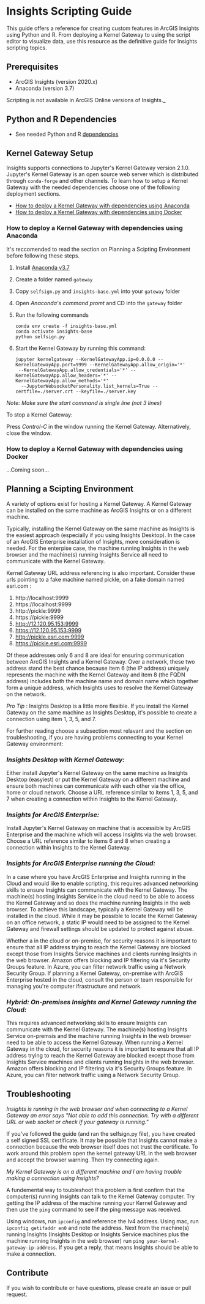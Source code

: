 # Insights Scripting Guide

This guide offers a reference for creating custom features in ArcGIS Insights using Python and R.  From deploying a Kernel Gateway to using the script editor to visualize data, use this resource as the definitive guide for Insights scripting topics.
 

## Prerequisites

* ArcGIS Insights (version 2020.x)
* Anaconda (version 3.7)

Scripting is not available in ArcGIS Online versions of Insights._ 

## Python and R Dependencies

* See needed Python and R [dependencies](gateway/insights-base.yml) 


## Kernel Gateway Setup 

Insights supports connections to Jupyter's Kernel Gateway version 2.1.0.  Jupyter's Kernel Gateway is an open source web server which is distributed through ```conda-forge``` and other channels. To learn how to setup a Kernel Gateway with the needed dependencies choose one of the following deployment sections. 

* [How to deploy a Kernel Gateway with dependencies using Anaconda](#How-to-deploy-a-Kernel-Gateway-with-dependencies-using-Anaconda)
* [How to deploy a Kernel Gateway with dependencies using Docker](#How-to-deploy-a-Kernel-Gateway-with-dependencies-using-Docker)
   

### How to deploy a Kernel Gateway with dependencies using Anaconda

It's reccomended to read the section on Planning a Scipting Environment before following these steps.

1) Install [Anaconda v3.7](https://www.anaconda.com/distribution/#download-section)
2) Create a folder named ```gateway```
3) Copy ```selfsign.py``` and ```insights-base.yml``` into your ```gateway``` folder
4) Open _Anaconda's command promt_ and CD into the ```gateway``` folder
5) Run the following commands

    ```
    conda env create -f insights-base.yml
    conda activate insights-base
    python selfsign.py
    ```

6) Start the Kernel Gateway by running this command:

    ```
    jupyter kernelgateway --KernelGatewayApp.ip=0.0.0.0 --KernelGatewayApp.port=9999 --KernelGatewayApp.allow_origin='*'
     --KernelGatewayApp.allow_credentials='*' --KernelGatewayApp.allow_headers='*' --KernelGatewayApp.allow_methods='*'
      --JupyterWebsocketPersonality.list_kernels=True --certfile=./server.crt --keyfile=./server.key
    ```
_Note: Make sure the start command is single line (not 3 lines)_

To stop a Kernel Gateway:

Press _Control-C_ in the window running the Kernel Gateway. Alternatively, close the window.


### How to deploy a Kernel Gateway with dependencies using Docker

...Coming soon...


## Planning a Scipting Environment

A variety of options exist for hosting a Kernel Gateway.  A Kernel Gateway can be installed on the same machine as ArcGIS Insights or on a different machine.  

Typically, installing the Kernel Gateway on the same machine as Insights is the easiest approach (especially if you using Insights Desktop).  In the case of an ArcGIS Enterprise installation of Insights, more consideration is needed.  For the enterpise case, the machine running Insights in the web browser and the machine(s) running Insights Service all need to communicate with the Kernel Gateway.

Kernel Gateway URL address referencing is also important.   Consider these urls pointing to a fake machine named pickle, on a fake domain named esri.com  :

1) http://localhost:9999
2) https://localhost:9999
3) http://pickle:9999
4) https://pickle:9999
5) http://12.120.95.153:9999 
6) https://12.120.95.153:9999
7) http://pickle.esri.com:9999
8) https://pickle.esri.com:9999

Of these addresses only 6 and 8 are ideal for ensuring communication between ArcGIS Insights and a Kernel Gateway. Over a network, these two address stand the best chance because item 6 (the IP address) uniquely represents the machine with the Kernel Gateway and item 8 (the FQDN address) includes both the machine name and domain name which together form a unique address, which Insights uses to resolve the Kernel Gateway on the network.

_Pro Tip_ : Insights Desktop is a little more flexible.  If you install the Kernel Gateway on the same machine as Insights Desktop, it's possible to create a connection using item 1, 3, 5, and 7.

For further reading choose a subsection most relavant and the section on troubleshooting, if you are having problems connecting to your Kernel Gateway environment:

### _Insights Desktop with Kernel Gateway:_

Either install Jupyter's Kernel Gateway on the same machine as Insights Desktop (easyiest) or put the Kernel Gateway on a different machine and ensure both machines can communicate with each other via the office, home or cloud network.  Choose a URL reference similar to items 1, 3, 5, and 7 when creating a connection within Insights to the Kernel Gateway.

### _Insights for ArcGIS Enterprise:_  

Install Jupyter's Kernel Gateway on machine that is accessible by ArcGIS Enterprise and the machine which will access Insights via the web browser. Choose a URL reference similar to items 6 and 8 when creating a connection within Insights to the Kernel Gateway.

### _Insights for ArcGIS Enterprise running the Cloud:_ 

In a case where you have ArcGIS Enterprise and Insights running in the Cloud and would like to enable scripting, this requires advanced networking skills to ensure Insights can communicate with the Kernel Gateway.  The machine(s) hosting Insights Service in the cloud need to be able to access the Kernel Gateway and so does the machine running Insights in the web browser. To achieve this landscape, typically a Kernel Gateway will be installed in the cloud.  While it may be possible to locate the Kernel Gateway on an office network, a static IP would need to be assigned to the Kernel Gateway and firewall settings should be updated to protect against abuse.

Whether a in the cloud or on-premise, for security reasons it is important to ensure that all IP address trying to reach the Kernel Gateway are blocked except those from Insights Service machines and clients running Insights in the web browser.  Amazon offers blocking and IP  filtering via it's Security Groups feature.  In Azure, you can filter network traffic  using a Network Security Group.  If planning a Kernel Gateway, on-premise with ArcGIS Enterprise hosted in the cloud, consult the person or team responsible for managing you're computer ifrastructure and network.


### _Hybrid: On-premises Insights and Kernel Gateway running the Cloud:_

This requires advanced networking skills to ensure Insights can communicate with the Kernel Gateway.  The machine(s) hosting Insights Service on-premsis and the machine running Insights in the web browser need to be able to access the Kernel Gateway. When running a Kernel Gateway in the cloud, for security reasons it is important to ensure that all IP address trying to reach the Kernel Gateway are blocked except those from Insights Service machines and clients running Insights in the web browser.  Amazon offers blocking and IP  filtering via it's Security Groups feature.  In Azure, you can filter network traffic  using a Network Security Group.  

## Troubleshooting 

_Insights is running in the web browser and when connecting to a Kernel Gateway an error says "Not able to add this connection. Try with a different URL or web socket or check if your gateway is running."_

If you've followed the guide (and ran the selfsign.py file), you have created a self signed SSL certificate. It may be possible that Insights cannot make a connection because the web browser itself does not trust the certificate. To work around this problem open the kernel gateway URL in the web browser and accept the browser warning. Then try connecting again.



_My Kernel Gateway is on a different machine and I am having trouble making a connection using Insights?_

A fundemental way to toubleshoot this problem is first confirm that the computer(s) running Insights can talk to the Kernel Gateway computer. Try getting the IP address of the machine running your Kernel Gateway and then use the ```ping``` command to see if the ping message was received. 

Using windows, run ```ipconfig``` and reference the Iv4 address.  Using mac, run ```ipconfig getifaddr en0``` and note the address.  Next from the machine(s) running Insights (Insights Desktop or Insights Service machines plus the machine running Insights in the web browser) run ```ping your-kernel-gateway-ip-address```.  If you get a reply, that means Insights should be able to make a connection.


## Contribute

If you wish to contribute or have questions, please create an issue or pull request.